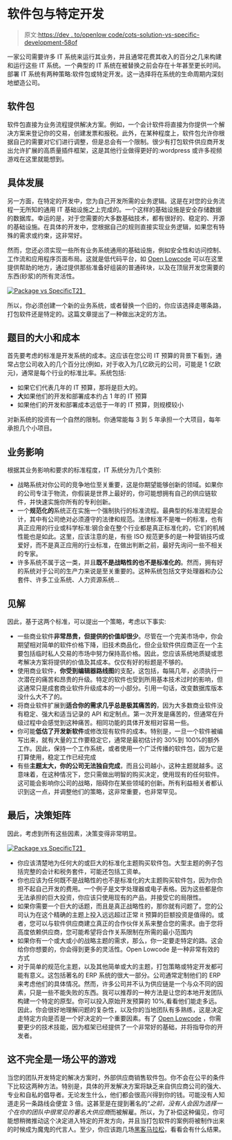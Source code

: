 # 软件包与特定开发

> 原文:[https://dev . to/openlow code/cots-solution-vs-specific-development-58of](https://dev.to/openlowcode/cots-solution-versus-specific-development-58of)

一家公司需要许多 IT 系统来运行其业务，并且通常花费其收入的百分之几来构建和运行这些 IT 系统。一个典型的 IT 系统在被替换之前会存在十年甚至更长时间。部署 IT 系统有两种策略:软件包或特定开发。这一选择将在系统的生命周期内深刻地塑造公司。

## [](#software-package)软件包

软件包直接为业务流程提供解决方案。例如，一个会计软件将直接为你提供一个解决方案来登记你的交易，创建发票和报税。此外，在某种程度上，软件包允许你根据自己的需要对它们进行调整，但是总会有一个限制。很少有打包软件供应商开发出允许扩展的高质量插件框架，这是其他行业做得更好的:wordpress 或许多视频游戏在这里就能想到。

## [](#specific-development)具体发展

另一方面，在特定的开发中，您为自己开发所需的业务逻辑。这是在对您的业务流程一无所知的通用 IT 基础设施之上完成的。一个这样的基础设施是安全存储数据的数据库。幸运的是，对于您需要的大多数基础技术，都有很好的、稳定的、开源的基础设施。在具体的开发中，您根据自己的规则直接实现业务逻辑，如果您有特殊的需求或约束，这非常好。

然而，您还必须实现一些所有业务系统通用的基础设施，例如安全性和访问控制、工作流和应用程序页面布局。这就是低代码平台，如 [Open Lowcode](https://openlowcode.com/) 可以在这里提供帮助的地方，通过提供那些准备好组装的普通砖块，以及在顶层开发您需要的东西(砂浆)的所有灵活性。

[![Package vs Specific](../Images/6804c6279b5dbaea699be656dfa0a817.png)T2】](https://res.cloudinary.com/practicaldev/image/fetch/s--kIiLh6BF--/c_limit%2Cf_auto%2Cfl_progressive%2Cq_auto%2Cw_880/https://openlowcode.com/wp-content/uploads/2019/07/packagevsspecificrecipe-1024x1024.jpg)

所以，你必须创建一个新的业务系统，或者替换一个旧的，你应该选择走哪条路，打包软件还是特定的。这篇文章提出了一种做出决定的方法。

## [](#size-and-cost-of-the-topic)题目的大小和成本

首先要考虑的标准是开发系统的成本。这应该在您公司 IT 预算的背景下看到，通常占您公司收入的几个百分比(例如，对于收入为几亿欧元的公司，可能是 1 亿欧元)，通常是每个行业的标准比率。系统包括:

*   如果它们代表几年的 IT 预算，那将是巨大的。
*   **大**如果他们的开发和部署成本约占 1 年的 IT 预算
*   如果他们的开发和部署成本远低于一年的 IT 预算，则规模较小

对新系统的投资有一个自然的限制。你通常能每 3 到 5 年承担一个大项目，每年承担几个小项目。

## [](#business-impact)业务影响

根据其业务影响和要求的标准程度，IT 系统分为几个类别:

*   战略系统对你公司的竞争地位至关重要，这是你期望能够创新的领域。如果你的公司专注于物流，你假装是世界上最好的，你可能想拥有自己的供应链软件，并快速实施你所有的专利创新。
*   一个**规范化的**系统正在实施一个强制执行的标准流程。最典型的标准流程是会计，其中有公司绝对必须遵守的法律和规范。法律标准不是唯一的标准，也有真正应用的行业或科学标准:钢合金在整个行业都是真正标准化的，它们的机械性能也是如此。这里，应该注意的是，有些 ISO 规范更多的是一种营销技巧或爱好，而不是真正应用的行业标准，在做出判断之前，最好先询问一些不相关的专家。
*   许多系统不属于这一类，并且**既不是战略性的也不是标准化的**。然而，拥有好的系统对于公司的生产力来说是至关重要的。这种系统包括文字处理器和办公套件、许多工业系统、人力资源系统...

## [](#insights)见解

因此，基于这两个标准，可以提出一个策略，考虑以下事实:

*   一些商业软件**非常昂贵，但提供的价值却很少**。尽管在一个完美市场中，你会期望相对简单的软件价格下降，旧技术商品化，但企业软件供应商正在一个主要包括临时私人交易的市场中努力保持高价格。因此，您应该系统地质疑或思考解决方案将提供的价值及其成本。仅仅有好的标题是不够的。
*   使用商业软件，**你受到编辑器路线图**的支配，这包括，每隔几年，必须执行一次潜在的痛苦和昂贵的升级。特定的软件也受到所用基本技术过时的影响，但这通常只是成套商业软件升级成本的一小部分。引用一句话，改变数据库版本没什么大不了的。
*   将商业软件扩展到**适合你的需求几乎总是极其痛苦的**，因为大多数商业软件没有稳定、强大和适当记录的 API 和定制点。第一次开发是痛苦的，但通常在升级过程中会感觉到这种痛苦。相同功能的具体开发相对容易一些。
*   你可能**低估了开发新软件**或修改现有软件的成本。特别是，一旦一个软件被编写出来，就有大量的工作要稳定它，通常是最初估计的 30%到 100%的额外工作。因此，保持一个工作系统，或者使用一个广泛传播的软件包，因为它是打算使用，稳定工作已经完成
*   有些**主题太大，你的公司无法独自完成**，而且公司越小，这种主题就越多。这意味着，在这种情况下，您只需做出明智的购买决定，使用现有的任何软件。这可能会影响你公司的战略，阻碍你在某些领域的创新。所有利益相关者都认识到这一点，并调整他们的策略，这非常重要，也非常罕见。

## [](#finally-the-decision-matrix)最后，决策矩阵

因此，考虑到所有这些因素，决策变得非常明显。

[![Package vs Specific](../Images/bec30a71e1f50dbd27f45c280bb730aa.png)T2】](https://res.cloudinary.com/practicaldev/image/fetch/s--8K39HS5l--/c_limit%2Cf_auto%2Cfl_progressive%2Cq_auto%2Cw_880/https://openlowcode.com/wp-content/uploads/2019/07/package-vs-specific-1-1024x1024.png)

*   你应该清楚地为任何大的或巨大的标准化主题购买软件包。大型主题的例子包括完整的会计和税务套件，可能还包括工资单。
*   你也应该为任何既不是战略性的也不是标准化的大主题购买软件包，因为你负担不起自己开发的费用。一个例子是文字处理器或电子表格。因为这些都是你无法承担的巨大投资，你应该只使用现有的产品，并接受它的局限性。
*   如果你需要一个巨大的话题，而且是真正战略性的，那你就有问题了。您的公司认为在这个精确的主题上投入远远超过正常 it 预算的巨额投资是值得的。或者，您可以与软件供应商建立真正的合作伙伴关系来整合您的需求。由于您将高度依赖供应商，您可能希望将合作关系限制在所需的最小范围内
*   如果你有一个或大或小的战略主题的需求，那么，你一定要走特定的路。这会给你你想要的，你会得到更多的灵活性。Open Lowcode 是一种非常有效的方式
*   对于简单的规范化主题，以及其他简单或大的主题，打包策略或特定开发都可能有意义。这包括著名的 ERP 系统的很大一部分。公司通常定制他们的 ERP 来考虑他们的具体情况。然而，许多公司并不认为供应链是一个与众不同的因素，只是一些不能失败的东西。我可以推荐的一种方法是让您的本地开发团队构建一个特定的原型。你可以投入原始开发预算的 10%,看看他们能走多远。因此，你会很好地理解问题的复杂性，以及你的当地团队有多熟练，这是决定走特定方向是否是一个好决定的一个重要因素。有了 [Open Lowcode](https://openlowcode.com) ，你需要更少的技术技能，因为框架已经提供了一个非常好的基础，并将指导你的开发者。

## 这不完全是一场公平的游戏

当您的团队开发特定的解决方案时，外部供应商销售软件包。你不会在公平的条件下比较这两种方法。特别是，具体的开发解决方案将缺乏来自供应商公司的强大、专业和自私的倡导者。无论发生什么，他们都会很高兴得到你的钱。可能没有人知道走另一条路线会便宜 3 倍。这甚至是在提到著名的“*之前，没有人会因为选择一个在你的团队中很常见的著名大供应商*而被解雇。所以，为了补偿这种偏见，你可能想稍微推动这个决定进入特定的开发方向，并且当打包软件的案例将被制作出来的时候成为魔鬼的代言人。至少，你应该跑几场[黑客马拉松](https://openlowcode.com)，看看会有什么结果。